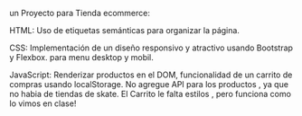 un Proyecto para Tienda ecommerce: 

HTML: Uso de etiquetas semánticas para organizar la página.

CSS: Implementación de un diseño responsivo y atractivo usando Bootstrap y Flexbox.
para menu desktop y mobil.

JavaScript: Renderizar productos en el DOM,  funcionalidad de un carrito de compras usando localStorage.
No agregue API para los productos , ya que no habia de tiendas de skate. El Carrito le falta estilos , pero funciona como lo vimos en clase!




